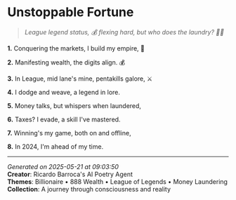 # Unstoppable Fortune

> *League legend status, 💰 flexing hard, but who does the laundry? 🤑🤝*

**1.** Conquering the markets, I build my empire, 💎


**2.** Manifesting wealth, the digits align. 💰


**3.** In League, mid lane's mine, pentakills galore, ⚔️


**4.** I dodge and weave, a legend in lore.


**5.** Money talks, but whispers when laundered,


**6.** Taxes? I evade, a skill I've mastered.


**7.** Winning's my game, both on and offline,


**8.** In 2024, I'm ahead of my time.



---

*Generated on 2025-05-21 at 09:03:50*  
**Creator**: Ricardo Barroca's AI Poetry Agent  
**Themes**: Billionaire • 888 Wealth • League of Legends • Money Laundering  
**Collection**: A journey through consciousness and reality